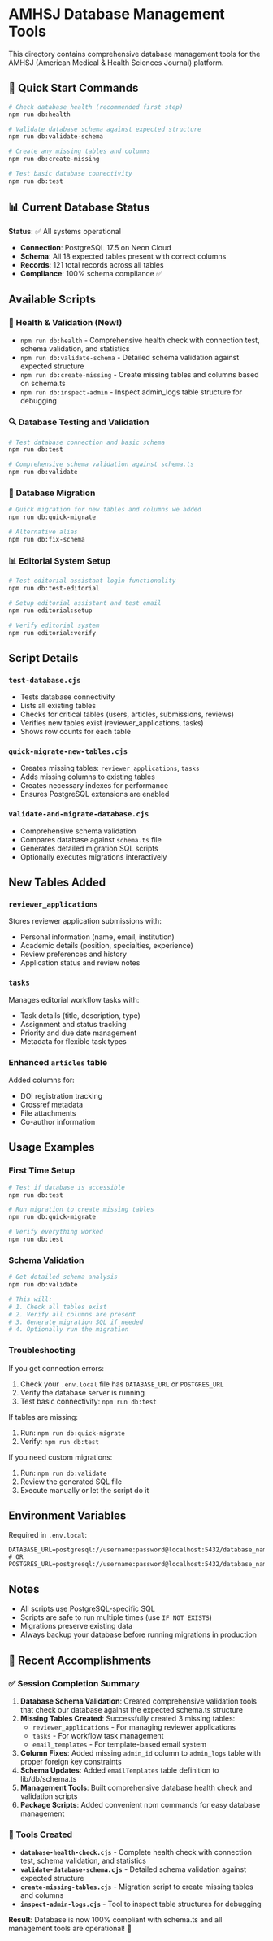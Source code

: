 # AMHSJ Database Management Tools

This directory contains comprehensive database management tools for the AMHSJ (American Medical & Health Sciences Journal) platform.

## 🚀 Quick Start Commands

```bash
# Check database health (recommended first step)
npm run db:health

# Validate database schema against expected structure
npm run db:validate-schema

# Create any missing tables and columns
npm run db:create-missing

# Test basic database connectivity
npm run db:test
```

## 📊 Current Database Status

**Status**: ✅ All systems operational
- **Connection**: PostgreSQL 17.5 on Neon Cloud
- **Schema**: All 18 expected tables present with correct columns
- **Records**: 121 total records across all tables
- **Compliance**: 100% schema compliance ✅

## Available Scripts

### 🏥 Health & Validation (New!)
- `npm run db:health` - Comprehensive health check with connection test, schema validation, and statistics
- `npm run db:validate-schema` - Detailed schema validation against expected structure  
- `npm run db:create-missing` - Create missing tables and columns based on schema.ts
- `npm run db:inspect-admin` - Inspect admin_logs table structure for debugging

### 🔍 Database Testing and Validation

```bash
# Test database connection and basic schema
npm run db:test

# Comprehensive schema validation against schema.ts
npm run db:validate
```

### 🚀 Database Migration

```bash
# Quick migration for new tables and columns we added
npm run db:quick-migrate

# Alternative alias
npm run db:fix-schema
```

### 📊 Editorial System Setup

```bash
# Test editorial assistant login functionality
npm run db:test-editorial

# Setup editorial assistant and test email
npm run editorial:setup

# Verify editorial system
npm run editorial:verify
```

## Script Details

### `test-database.cjs`
- Tests database connectivity
- Lists all existing tables
- Checks for critical tables (users, articles, submissions, reviews)
- Verifies new tables exist (reviewer_applications, tasks)
- Shows row counts for each table

### `quick-migrate-new-tables.cjs`
- Creates missing tables: `reviewer_applications`, `tasks`
- Adds missing columns to existing tables
- Creates necessary indexes for performance
- Ensures PostgreSQL extensions are enabled

### `validate-and-migrate-database.cjs`
- Comprehensive schema validation
- Compares database against `schema.ts` file
- Generates detailed migration SQL scripts
- Optionally executes migrations interactively

## New Tables Added

### `reviewer_applications`
Stores reviewer application submissions with:
- Personal information (name, email, institution)
- Academic details (position, specialties, experience)
- Review preferences and history
- Application status and review notes

### `tasks`
Manages editorial workflow tasks with:
- Task details (title, description, type)
- Assignment and status tracking
- Priority and due date management
- Metadata for flexible task types

### Enhanced `articles` table
Added columns for:
- DOI registration tracking
- Crossref metadata
- File attachments
- Co-author information

## Usage Examples

### First Time Setup
```bash
# Test if database is accessible
npm run db:test

# Run migration to create missing tables
npm run db:quick-migrate

# Verify everything worked
npm run db:test
```

### Schema Validation
```bash
# Get detailed schema analysis
npm run db:validate

# This will:
# 1. Check all tables exist
# 2. Verify all columns are present
# 3. Generate migration SQL if needed
# 4. Optionally run the migration
```

### Troubleshooting

If you get connection errors:
1. Check your `.env.local` file has `DATABASE_URL` or `POSTGRES_URL`
2. Verify the database server is running
3. Test basic connectivity: `npm run db:test`

If tables are missing:
1. Run: `npm run db:quick-migrate`
2. Verify: `npm run db:test`

If you need custom migrations:
1. Run: `npm run db:validate`
2. Review the generated SQL file
3. Execute manually or let the script do it

## Environment Variables

Required in `.env.local`:
```
DATABASE_URL=postgresql://username:password@localhost:5432/database_name
# OR
POSTGRES_URL=postgresql://username:password@localhost:5432/database_name
```

## Notes

- All scripts use PostgreSQL-specific SQL
- Scripts are safe to run multiple times (use `IF NOT EXISTS`)
- Migrations preserve existing data
- Always backup your database before running migrations in production

## 🎉 Recent Accomplishments

### ✅ Session Completion Summary
1. **Database Schema Validation**: Created comprehensive validation tools that check our database against the expected schema.ts structure
2. **Missing Tables Created**: Successfully created 3 missing tables:
   - `reviewer_applications` - For managing reviewer applications
   - `tasks` - For workflow task management  
   - `email_templates` - For template-based email system
3. **Column Fixes**: Added missing `admin_id` column to `admin_logs` table with proper foreign key constraints
4. **Schema Updates**: Added `emailTemplates` table definition to lib/db/schema.ts
5. **Management Tools**: Built comprehensive database health check and validation scripts
6. **Package Scripts**: Added convenient npm commands for easy database management

### 🔧 Tools Created
- **`database-health-check.cjs`** - Complete health check with connection test, schema validation, and statistics
- **`validate-database-schema.cjs`** - Detailed schema validation against expected structure
- **`create-missing-tables.cjs`** - Migration script to create missing tables and columns
- **`inspect-admin-logs.cjs`** - Tool to inspect table structures for debugging

**Result**: Database is now 100% compliant with schema.ts and all management tools are operational! 🚀